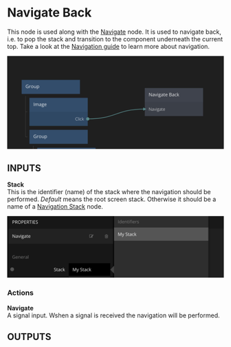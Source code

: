# Navigate Back

This node is used along with the [Navigate](/nodes/navigation/navigate.md) node. It is used to navigate back, i.e. to pop the stack and transition to the component underneath the current top. Take a look at the [Navigation guide](/guides/navigation.md) to learn more about navigation.

<div class="ndl-images">
    <img src="/guides/navigation/navigate-back.png" class="ndl-image med"></img>   
</div>

## INPUTS

**Stack**  
This is the identifier (name) of the stack where the navigation should be performed. _Default_ means the root screen stack. Otherwise it should be a name of a [Navigation Stack](/nodes/navigation/navigation-stack.md) node.

<div class="ndl-images">
    <img src="/guides/navigation/choose-stack.png" class="ndl-image med"></img>   
</div>

### Actions

**Navigate**  
A signal input. Wshen a signal is received the navigation will be performed.

## OUTPUTS

